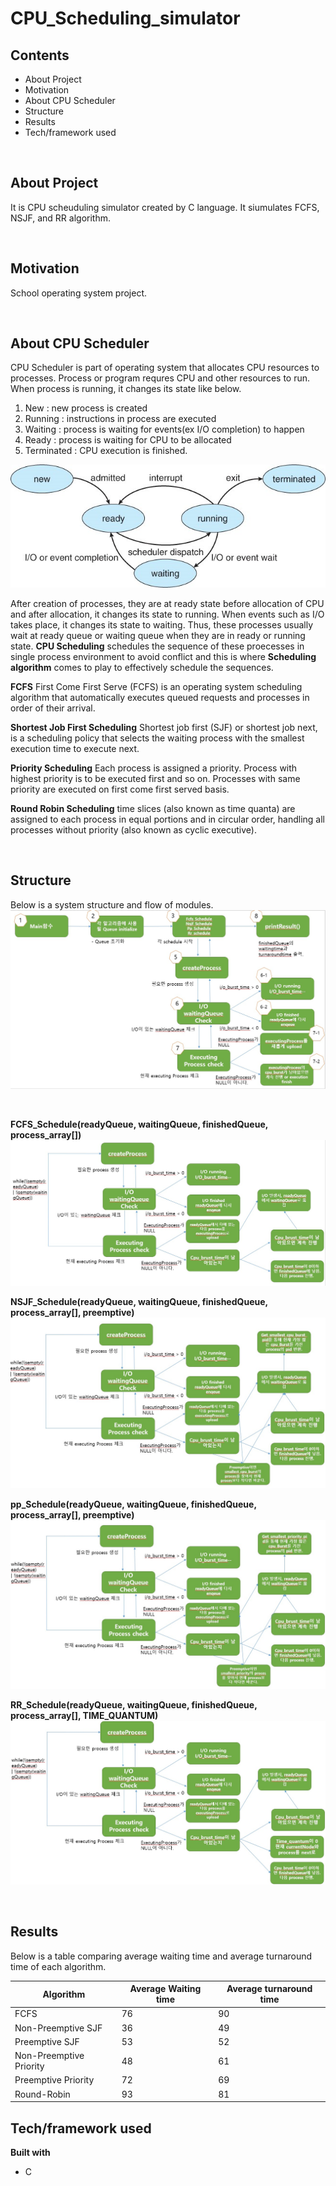 # CPU_Scheduling_simulator

## Contents
* About Project
* Motivation
* About CPU Scheduler
* Structure
* Results
* Tech/framework used

&nbsp;

## About Project

It is CPU scheuduling simulator created by C language. It siumulates FCFS, NSJF, and RR algorithm.

&nbsp;


## Motivation
School operating system project.

&nbsp;

## About CPU Scheduler
CPU Scheduler is part of operating system that allocates CPU resources to processes. Process or program requres CPU and other resources to run. When process is running, it changes its state like below.

1. New : new process is created
2. Running : instructions in process are executed
3. Waiting : process is waiting for events(ex I/O completion) to happen
4. Ready : process is waiting for CPU to be allocated
5. Terminated : CPU execution is finished.

![](pic_folder/process_state_diagram.JPG)

After creation of processes, they are at ready state before allocation of CPU and after allocation, it changes its state to running. When events such as I/O takes place, it changes its state to waiting. Thus, these processes usually wait at ready queue or waiting queue when they are in ready or running state. **CPU Scheduling** schedules the sequence of these proecesses in single process environment to avoid conflict and this is where **Scheduling algorithm** comes to play to effectively schedule the sequences.


**FCFS**
First Come First Serve (FCFS) is an operating system scheduling algorithm that automatically executes queued requests and processes in order of their arrival.

**Shortest Job First Scheduling**
Shortest job first (SJF) or shortest job next, is a scheduling policy that selects the waiting process with the smallest execution time to execute next.

**Priority Scheduling**
Each process is assigned a priority. Process with highest priority is to be executed first and so on. Processes with same priority are executed on first come first served basis.

**Round Robin Scheduling**
time slices (also known as time quanta) are assigned to each process in equal portions and in circular order, handling all processes without priority (also known as cyclic executive).

&nbsp;
## Structure
Below is a system structure and flow of modules.
![](pic_folder/structure.JPG)

&nbsp;

**FCFS_Schedule(readyQueue, waitingQueue, finishedQueue, process_array[])**
![](pic_folder/fcfs.JPG)

**NSJF_Schedule(readyQueue, waitingQueue, finishedQueue, process_array[], preemptive)**
![](pic_folder/nsjf.JPG)

**pp_Schedule(readyQueue, waitingQueue, finishedQueue, process_array[], preemptive)**
![](pic_folder/pp.JPG)

**RR_Schedule(readyQueue, waitingQueue, finishedQueue, process_array[], TIME_QUANTUM)**
![](pic_folder/rr.JPG)

&nbsp;

## Results
Below is a table comparing average waiting time and average turnaround time of each algorithm.

|Algorithm|Average Waiting time|Average turnaround time|
|---|---|---|
FCFS|76|90
Non-Preemptive SJF|36|49
Preemptive SJF	|53|52
Non-Preemptive Priority|48|61
Preemptive Priority|72|69
Round-Robin|93|81


## Tech/framework used
<b>Built with</b>
- C

&nbsp;
